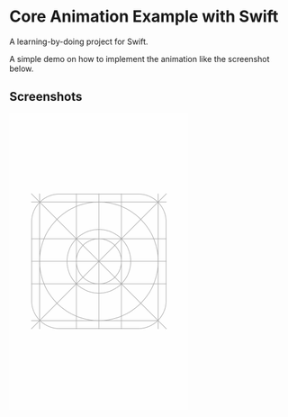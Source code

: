 Core Animation Example with Swift
=========
A learning-by-doing project for Swift.

A simple demo on how to implement the animation like the screenshot below.

## Screenshots ##

![Screenshots](Screenshots/Animation.gif)